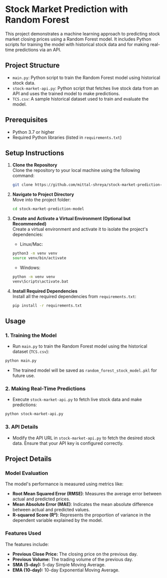 # Stock Market Prediction with Random Forest

This project demonstrates a machine learning approach to predicting stock market closing prices using a Random Forest model. It includes Python scripts for training the model with historical stock data and for making real-time predictions via an API.

## Project Structure
- `main.py`: Python script to train the Random Forest model using historical stock data.
- `stock-market-api.py`: Python script that fetches live stock data from an API and uses the trained model to make predictions.
- `TCS.csv`: A sample historical dataset used to train and evaluate the model.

## Prerequisites
- Python 3.7 or higher
- Required Python libraries (listed in `requirements.txt`)

## Setup Instructions
1. **Clone the Repository**  
   Clone the repository to your local machine using the following command:
   ```bash
   git clone https://github.com/mittal-shreya/stock-market-prediction-model.git
   ```

2. **Navigate to Project Directory**  
   Move into the project folder:
   ```bash
   cd stock-market-prediction-model
   ```

3. **Create and Activate a Virtual Environment (Optional but Recommended)**  
   Create a virtual environment and activate it to isolate the project's dependencies:
   - Linux/Mac:
   ```bash
   python3 -m venv venv
   source venv/bin/activate
   ```
   - Windows:
   ```bash
   python -m venv venv
   venv\Scripts\activate.bat
   ```

4. **Install Required Dependencies**  
   Install all the required dependencies from `requirements.txt`:
   ```bash
   pip install -r requirements.txt
   ```

## Usage
### 1. Training the Model
- Run `main.py` to train the Random Forest model using the historical dataset (`TCS.csv`):
```bash
python main.py
```
- The trained model will be saved as `random_forest_stock_model.pkl` for future use.

### 2. Making Real-Time Predictions
- Execute `stock-market-api.py` to fetch live stock data and make predictions:
```bash
python stock-market-api.py
```

### 3. API Details
- Modify the API URL in `stock-market-api.py` to fetch the desired stock data. Ensure that your API key is configured correctly.

## Project Details
### Model Evaluation
The model's performance is measured using metrics like:
- **Root Mean Squared Error (RMSE)**: Measures the average error between actual and predicted prices.
- **Mean Absolute Error (MAE)**: Indicates the mean absolute difference between actual and predicted values.
- **R-squared Score (R²)**: Represents the proportion of variance in the dependent variable explained by the model.

### Features Used
The features include:
- **Previous Close Price:** The closing price on the previous day.
- **Previous Volume:** The trading volume of the previous day.
- **SMA (5-day):** 5-day Simple Moving Average.
- **EMA (10-day):** 10-day Exponential Moving Average.



